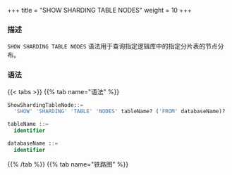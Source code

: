 +++
title = "SHOW SHARDING TABLE NODES"
weight = 10
+++

### 描述

`SHOW SHARDING TABLE NODES` 语法用于查询指定逻辑库中的指定分片表的节点分布。

### 语法

{{< tabs >}}
{{% tab name="语法" %}}
```sql
ShowShardingTableNode::=
  'SHOW' 'SHARDING' 'TABLE' 'NODES' tableName? ('FROM' databaseName)?

tableName ::=
  identifier

databaseName ::=
  identifier
```
{{% /tab %}}
{{% tab name="铁路图" %}}
<iframe frameborder="0" name="diagram" id="diagram" width="100%" height="100%"></iframe>
{{% /tab %}}
{{< /tabs >}}

### 补充说明

- 未指定 `databaseName` 时，默认是当前使用的 `DATABASE`。 如果也未使用 `DATABASE` 则会提示 `No database selected`。

### 返回值说明

| 列     | 说明     |
|-------|--------|
| name  | 分片规则名称 |
| nodes | 分片节点   |

### 示例

- 查询指定逻辑库中指定分片表的节点分布

```sql
SHOW SHARDING TABLE NODES t_order_item FROM sharding_db;
```

```sql
mysql> SHOW SHARDING TABLE NODES t_order_item FROM sharding_db;
+--------------+------------------------------------------------------------------------------------------------------------+
| name         | nodes                                                                                                      |
+--------------+------------------------------------------------------------------------------------------------------------+
| t_order_item | resource_0.t_order_item_0, resource_0.t_order_item_1, resource_1.t_order_item_0, resource_1.t_order_item_1 |
+--------------+------------------------------------------------------------------------------------------------------------+
1 row in set (0.00 sec)
```

- 查询当前逻辑库中指定分片表的节点分布

```sql
SHOW SHARDING TABLE NODES t_order_item;
```

```sql
mysql> SHOW SHARDING TABLE NODES t_order_item;
+--------------+------------------------------------------------------------------------------------------------------------+
| name         | nodes                                                                                                      |
+--------------+------------------------------------------------------------------------------------------------------------+
| t_order_item | resource_0.t_order_item_0, resource_0.t_order_item_1, resource_1.t_order_item_0, resource_1.t_order_item_1 |
+--------------+------------------------------------------------------------------------------------------------------------+
1 row in set (0.00 sec)
```

- 查询指定逻辑库中所有分片表的节点分布

```sql
SHOW SHARDING TABLE NODES FROM sharding_db;
```

```sql
mysql> SHOW SHARDING TABLE NODES FROM sharding_db;
+--------------+------------------------------------------------------------------------------------------------------------+
| name         | nodes                                                                                                      |
+--------------+------------------------------------------------------------------------------------------------------------+
| t_order_item | resource_0.t_order_item_0, resource_0.t_order_item_1, resource_1.t_order_item_0, resource_1.t_order_item_1 |
+--------------+------------------------------------------------------------------------------------------------------------+
1 row in set (0.00 sec)
```

- 查询当前逻辑库中所有分片表的节点分布

```sql
SHOW SHARDING TABLE NODES;
```

```sql
mysql> SHOW SHARDING TABLE NODES;
+--------------+------------------------------------------------------------------------------------------------------------+
| name         | nodes                                                                                                      |
+--------------+------------------------------------------------------------------------------------------------------------+
| t_order_item | resource_0.t_order_item_0, resource_0.t_order_item_1, resource_1.t_order_item_0, resource_1.t_order_item_1 |
+--------------+------------------------------------------------------------------------------------------------------------+
1 row in set (0.00 sec)
```

### 保留字

`SHOW`、`SHARDING`、`TABLE`、`NODES`、`FROM`

### 相关链接

- [保留字](/cn/user-manual/shardingsphere-proxy/distsql/syntax/reserved-word/)

